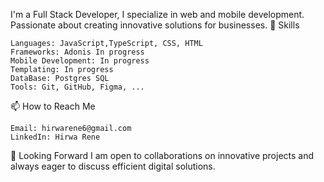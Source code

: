 I'm a Full Stack Developer, I specialize in web and mobile development. Passionate about creating innovative solutions for businesses.
🔧 Skills

    Languages: JavaScript,TypeScript, CSS, HTML
    Frameworks: Adonis In progress
    Mobile Development: In progress
    Templating: In progress
    DataBase: Postgres SQL
    Tools: Git, GitHub, Figma, ...

📫 How to Reach Me

    Email: hirwarene6@gmail.com
    LinkedIn: Hirwa Rene

🚀 Looking Forward
I am open to collaborations on innovative projects and always eager to discuss efficient digital solutions.

